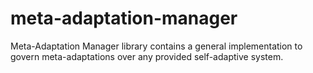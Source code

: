 # meta-adaptation-manager
Meta-Adaptation Manager library contains a general implementation to govern meta-adaptations over any provided self-adaptive system.
